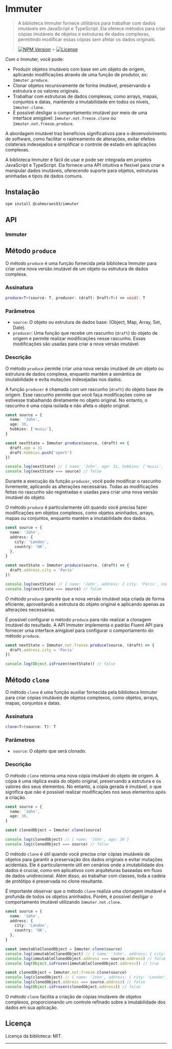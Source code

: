 # Immuter

> A biblioteca Immuter fornece utilitários para trabalhar com dados imutáveis em JavaScript e TypeScript. Ela oferece métodos para criar cópias imutáveis de objetos e estruturas de dados complexas, permitindo modificar essas cópias sem afetar os dados originais.
>
> [![NPM Version][npm-image]][npm-url] > [![License][license-image]][license-url]

Com o Immuter, você pode:

- Produzir objetos imutáveis com base em um objeto de origem, aplicando modificações através de uma função de produtor, ex: `Immuter.produce`.
- Clonar objetos recursivamente de forma imutável, preservando a estrutura e os valores originais.
- Trabalhar com estruturas de dados complexas, como arrays, mapas, conjuntos e datas, mantendo a imutabilidade em todos os níveis, `Immuter.clone`.
- É possível desligar o comportamento imutável por meio de uma interface amigável: `Immuter.not.freeze.clone` ou `Immuter.not.freeze.produce`.

A abordagem imutável traz benefícios significativos para o desenvolvimento de software, como facilitar o rastreamento de alterações, evitar efeitos colaterais indesejados e simplificar o controle de estado em aplicações complexas.

A biblioteca Immuter é fácil de usar e pode ser integrada em projetos JavaScript e TypeScript. Ela fornece uma API intuitiva e flexível para criar e manipular dados imutáveis, oferecendo suporte para objetos, estruturas aninhadas e tipos de dados comuns.

## Instalação

```bash
npm install @cahmoraes93/immuter
```

## API

### Immuter

## Método `produce`

O método `produce` é uma função fornecida pela biblioteca Immuter para criar uma nova versão imutável de um objeto ou estrutura de dados complexa.

### Assinatura

```typescript
produce<T>(source: T, producer: (draft: Draft<T>) => void): T
```

### Parâmetros

- `source`: O objeto ou estrutura de dados base: (Object, Map, Array, Set, Date).
- `producer`: Uma função que recebe um rascunho (`draft`) do objeto de origem e permite realizar modificações nesse rascunho. Essas modificações são usadas para criar a nova versão imutável.

### Descrição

O método `produce` permite criar uma nova versão imutável de um objeto ou estrutura de dados complexa, enquanto mantém a semântica de imutabilidade e evita mutações indesejadas nos dados.

A função `producer` é chamada com um rascunho (`draft`) do objeto base de origem. Esse rascunho permite que você faça modificações como se estivesse trabalhando diretamente no objeto original. No entanto, o rascunho é uma cópia isolada e não afeta o objeto original.

```typescript
const source = {
  name: 'John',
  age: 30,
  hobbies: ['music'],
}

const nextState = Immuter.produce(source, (draft) => {
  draft.age = 31
  draft.hobbies.push('sport')
})

console.log(nextState) // { name: 'John', age: 31, hobbies: ['music', 'sport'] }
console.log(nextState === source) // false
```

Durante a execução da função `producer`, você pode modificar o rascunho livremente, aplicando as alterações necessárias. Todas as modificações feitas no rascunho são registradas e usadas para criar uma nova versão imutável do objeto.

O método `produce` é particularmente útil quando você precisa fazer modificações em objetos complexos, como objetos aninhados, arrays, mapas ou conjuntos, enquanto mantém a imutabilidade dos dados.

```typescript
const source = {
  name: 'John',
  address: {
    city: 'London',
    country: 'UK',
  },
}

const nextState = Immuter.produce(source, (draft) => {
  draft.address.city = 'Paris'
})

console.log(nextState) // { name: 'John', address: { city: 'Paris', country: 'UK' } }
console.log(nextState === source) // false
```

O método `produce` garante que a nova versão imutável seja criada de forma eficiente, aproveitando a estrutura do objeto original e aplicando apenas as alterações necessárias.

É possível configurar o método `produce` para não realizar a clonagem imutável do resultado. A API Immuter implementa o padrão Fluent API para fornecer uma interface amigável para configurar o comportamento do método `produce`.

```ts
const nextState = Immuter.not.freeze.produce(source, (draft) => {
  draft.address.city = 'Paris'
})

console.log(Object.isFrozen(nextState)) // false
```

## Método `clone`

O método `clone` é uma função auxiliar fornecida pela biblioteca Immuter para criar cópias imutáveis de objetos complexos, como objetos, arrays, mapas, conjuntos e datas.

### Assinatura

```typescript
clone<T>(source: T): T
```

### Parâmetros

- `source`: O objeto que será clonado.

### Descrição

O método `clone` retorna uma nova cópia imutável do objeto de origem. A cópia é uma réplica exata do objeto original, preservando a estrutura e os valores dos seus elementos. No entanto, a cópia gerada é imutável, o que significa que não é possível realizar modificações nos seus elementos após a criação.

```typescript
const source = {
  name: 'John',
  age: 30,
}

const clonedObject = Immuter.clone(source)

console.log(clonedObject) // { name: 'John', age: 30 }
console.log(clonedObject === source) // false
```

O método `clone` é útil quando você precisa criar cópias imutáveis de objetos para garantir a preservação dos dados originais e evitar mutações acidentais. Ele é particularmente útil em cenários onde a imutabilidade dos dados é crucial, como em aplicativos com arquiteturas baseadas em fluxo de dados unidirecional. Além disso, ao trabalhar com classes, toda a cadeia de protótipo é preservada no clone resultante.

É importante observar que o método `clone` realiza uma clonagem imutável e profunda de todos os objetos aninhados. Porém, é possível desligar o comportamento imutável utilizando `Immuter.not.clone`.

```typescript
const source = {
  name: 'John',
  address: {
    city: 'London',
    country: 'UK',
  },
}

const immutableClonedObject = Immuter.clone(source)
console.log(immutableClonedObject) // { name: 'John', address: { city: 'London', country: 'UK' } }
console.log(immutableClonedObject.address === source.address) // false
console.log(Object.isFrozen(immutableClonedObject.address)) // true

const clonedObject = Immuter.not.freeze.clone(source)
console.log(clonedObject) // { name: 'John', address: { city: 'London', country: 'UK' } }
console.log(clonedObject.address === source.address) // false
console.log(Object.isFrozen(clonedObject.address)) // false
```

O método `clone` facilita a criação de cópias imutáveis de objetos complexos, proporcionando um controle refinado sobre a imutabilidade dos dados em sua aplicação.

## Licença

Licença da biblioteca: MIT.

---

[//]: # 'Referências de links usados na seção de "Badges" e outras seções'
[npm-image]: https://img.shields.io/npm/v/minha-biblioteca.svg
[npm-url]: https://www.npmjs.com/package/minha-biblioteca
[license-image]: https://img.shields.io/badge/license-MIT-blue.svg
[license-url]: https://opensource.org/licenses/MIT
